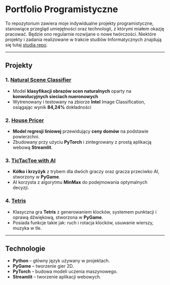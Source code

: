 # Portfolio Programistyczne

To repozytorium zawiera moje indywidualne projekty programistyczne, stanowiące przegląd umiejętności oraz technologii, z którymi miałem okazję pracować. Będzie ono regularnie rozwijane o nowe twórczości. Niektóre projekty i zadania realizowane w trakcie studiów Informatycznych znajdują się tutaj [studia repo](https://github.com/wojgal/studia).

---

## Projekty

### 1. [Natural Scene Classifier](./NaturalSceneClassifier)
- Model **klasyfikacji obrazów scen naturalnych** oparty na **konwolucyjnych sieciach nueronowych**
- Wytrenowany i testowany na zbiorze **Intel** Image Classification, osiągając wynik **84,24%** dokładności

### 2. [House Pricer](./HousePricer)
- **Model regresji liniowej** przewidujący **ceny domów** na podstawie powierzchni.
- Zbudowany przy użyciu **PyTorch** i zintegrowany z prostą aplikacją webową **Streamlit**.

### 3. [TicTacToe with AI](./TicTacToeWithAI)
- **Kółko i krzyżyk** z trybem dla dwóch graczy oraz gracza przeciwko AI, stworzony w **PyGame**.
- AI korzysta z algorytmu **MinMax** do podejmowania optymalnych decyzji.

### 4. [Tetris](./Tetris)
- Klasyczna gra **Tetris** z generowaniem klocków, systemem punktacji i oprawą dźwiękową, stworzona w **PyGame**.
- Posiada funkcje takie jak: ruch i rotacja klocków, usuwanie wierszy, muzyka w tle.

---

## Technologie
- **Python** – główny język używany w projektach.
- **PyGame** – tworzenie gier 2D.
- **PyTorch** – budowa modeli uczenia maszynowego.
- **Streamlit** – tworzenie aplikacji webowych.

